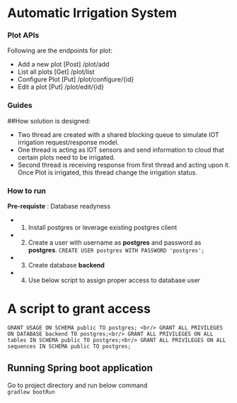 # Automatic Irrigation System

### Plot APIs
Following are the endpoints for plot:


* Add a new plot  [Post] /plot/add
* List all plots  [Get] /plot/list
* Configure Plot  [Put] /plot/configure/{id}
* Edit a plot     [Put] /plot/edit/{id}

### Guides
##How solution is designed:
* Two thread are created with a shared blocking queue to simulate IOT irrigation request/response model. 
* One thread is acting as IOT sensors and send information to cloud that certain plots need to be irrigated.
* Second thread is receiving response from first thread and acting upon it. Once Plot is irrigated, this thread change the irrigation status.

### How to run
<b>Pre-requiste</b> : Database readyness
* 1. Install postgres or leverage existing postgres client 
* 2. Create a user with username as **postgres** and password as **postgres**.
`CREATE USER postgres WITH PASSWORD 'postgres';`
* 3. Create database **backend**
* 4. Use below script to assign proper access to database user
# A script to grant access
`GRANT USAGE ON SCHEMA public TO postgres; <br/>
GRANT ALL PRIVILEGES ON DATABASE backend TO postgres;<br/>
GRANT ALL PRIVILEGES ON ALL tables IN SCHEMA public TO postgres;<br/>
GRANT ALL PRIVILEGES ON ALL sequences IN SCHEMA public TO postgres;`<br/>

## Running Spring boot application
Go to project directory and run below command <br/>
`gradlew bootRun`



